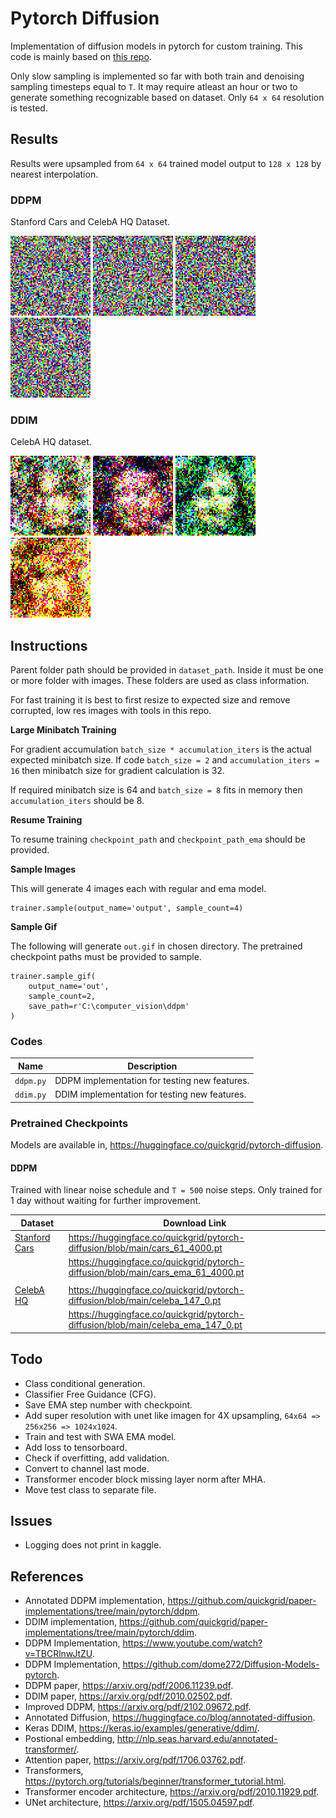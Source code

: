 # Pytorch Diffusion

Implementation of diffusion models in pytorch for custom training. This code is mainly based on [this repo](https://github.com/dome272/Diffusion-Models-pytorch).

Only slow sampling is implemented so far with both train and denoising sampling timesteps equal to `T`.  It may require atleast an hour or two to generate something recognizable based on dataset. Only `64 x 64` resolution is tested. 


## Results

Results were upsampled from `64 x 64` trained model output to `128 x 128` by nearest interpolation.

### DDPM

Stanford Cars and CelebA HQ Dataset.

![ddpm_cars](images/ddpm_cars.gif "ddpm_cars")
![ddpm_ema_cars](images/ddpm_ema_cars.gif "ddpm_ema_cars")
![ddpm_celeba](images/ddpm_celeba.gif "ddpm_celeba")
![ddpm_ema_celeba](images/ddpm_ema_celeba.gif "ddpm_ema_celeba")

### DDIM

CelebA HQ dataset.

![ddim_celeba_hq](images/ddim_celeba_hq.gif "ddim_celeba")
![ddim_celeba_hq_ema_1](images/ddim_celeba_hq_ema_1.gif "ddim_celeba_hq_ema_1")
![ddim_celeba_hq_ema_2](images/ddim_celeba_hq_ema_2.gif "ddim_celeba_hq_ema_2")
![ddim_celeba_hqa_ema_3](images/ddim_celeba_hq_ema_3.gif "ddim_celeba_hq_ema_3")


## Instructions

Parent folder path should be provided in `dataset_path`. Inside it must be one or more folder with images. These folders are used as class information.

For fast training it is best to first resize to expected size and remove corrupted, low res images with tools in this repo.

**Large Minibatch Training**

For gradient accumulation `batch_size * accumulation_iters` is the actual expected minibatch size. If code `batch_size = 2` and `accumulation_iters = 16` then minibatch size for gradient calculation is 32.

If required minibatch size is 64 and `batch_size = 8` fits in memory then `accumulation_iters` should be 8.

**Resume Training**

To resume training `checkpoint_path` and `checkpoint_path_ema` should be provided.

**Sample Images**

This will generate 4 images each with regular and ema model.

```
trainer.sample(output_name='output', sample_count=4)
```

**Sample Gif**

The following will generate `out.gif` in chosen directory. The pretrained checkpoint paths must be provided to sample.

```
trainer.sample_gif(
    output_name='out',
    sample_count=2,
    save_path=r'C:\computer_vision\ddpm'
)
```

### Codes

| Name | Description |
| ----------- | ----------- |
| `ddpm.py` | DDPM implementation for testing new features. |
| `ddim.py` | DDIM implementation for testing new features. |

### Pretrained Checkpoints


Models are available in, https://huggingface.co/quickgrid/pytorch-diffusion. 

#### DDPM

Trained with linear noise schedule and `T = 500` noise steps. Only trained for 1 day without waiting for further improvement.

| Dataset | Download Link |
| ----------- | ----------- |
| [Stanford Cars]() | https://huggingface.co/quickgrid/pytorch-diffusion/blob/main/cars_61_4000.pt |
|  | https://huggingface.co/quickgrid/pytorch-diffusion/blob/main/cars_ema_61_4000.pt |
|  |  |
| [CelebA HQ]() | https://huggingface.co/quickgrid/pytorch-diffusion/blob/main/celeba_147_0.pt |
|  | https://huggingface.co/quickgrid/pytorch-diffusion/blob/main/celeba_ema_147_0.pt |


## Todo

- Class conditional generation.
- Classifier Free Guidance (CFG).
- Save EMA step number with checkpoint.
- Add super resolution with unet like imagen for 4X upsampling, `64x64 => 256x256 => 1024x1024`.
- Train and test with SWA EMA model. 
- Add loss to tensorboard.
- Check if overfitting, add validation.
- Convert to channel last mode.
- Transformer encoder block missing layer norm after MHA.
- Move test class to separate file.

## Issues

- Logging does not print in kaggle.

## References

- Annotated DDPM implementation, https://github.com/quickgrid/paper-implementations/tree/main/pytorch/ddpm.
- DDIM implementation, https://github.com/quickgrid/paper-implementations/tree/main/pytorch/ddim.
- DDPM Implementation, https://www.youtube.com/watch?v=TBCRlnwJtZU.
- DDPM Implementation, https://github.com/dome272/Diffusion-Models-pytorch.
- DDPM paper, https://arxiv.org/pdf/2006.11239.pdf.
- DDIM paper, https://arxiv.org/pdf/2010.02502.pdf.
- Improved DDPM, https://arxiv.org/pdf/2102.09672.pdf.
- Annotated Diffusion, https://huggingface.co/blog/annotated-diffusion.
- Keras DDIM, https://keras.io/examples/generative/ddim/.
- Postional embedding, http://nlp.seas.harvard.edu/annotated-transformer/.
- Attention paper, https://arxiv.org/pdf/1706.03762.pdf.
- Transformers, https://pytorch.org/tutorials/beginner/transformer_tutorial.html.
- Transformer encoder architecture, https://arxiv.org/pdf/2010.11929.pdf.
- UNet architecture, https://arxiv.org/pdf/1505.04597.pdf.
